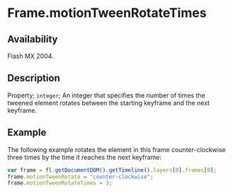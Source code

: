 # Frame.motionTweenRotateTimes

## Availability

Flash MX 2004.

## Description

Property; `integer`; An integer that specifies the number of times the tweened element rotates between the starting keyframe and the next keyframe.

## Example

The following example rotates the element in this frame counter-clockwise three times by the time it reaches the next keyframe:

```javascript
var frame = fl.getDocumentDOM().getTimeline().layers[0].frames[0];
frame.motionTweenRotate = "counter-clockwise";
frame.motionTweenRotateTimes = 3;
```
